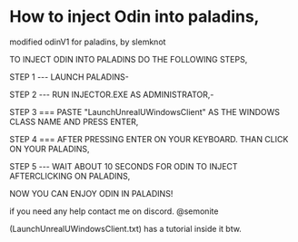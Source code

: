 # How to inject Odin into paladins,
modified odinV1 for paladins, by slemknot

TO INJECT ODIN INTO PALADINS DO THE FOLLOWING STEPS,


STEP 1 --- LAUNCH PALADINS-


STEP 2 --- RUN INJECTOR.EXE AS ADMINISTRATOR,-


STEP 3 === PASTE "LaunchUnrealUWindowsClient" AS THE WINDOWS CLASS NAME AND PRESS ENTER,


STEP 4 === AFTER PRESSING ENTER ON YOUR KEYBOARD. THAN CLICK ON YOUR PALADINS,


STEP 5 --- WAIT ABOUT 10 SECONDS FOR ODIN TO INJECT AFTERCLICKING ON PALADINS,


NOW YOU CAN ENJOY ODIN IN PALADINS!

if you need any help contact me on discord. @semonite


(LaunchUnrealUWindowsClient.txt) has a tutorial inside it btw.
